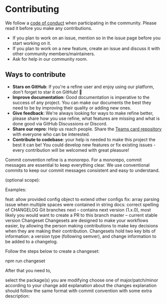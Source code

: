 # Contributing

We follow a [code of conduct](http://www.google.fr/ "Named link title") when participating in the community. Please read it before you make any contributions.

- If you plan to work on an issue, mention so in the issue page before you start working on it.
- If you plan to work on a new feature, create an issue and discuss it with other community members/maintainers.
- Ask for help in our community room.

  
## Ways to contribute
- **Stars on GitHub**: If you're a refine user and enjoy using our platform, don't forget to star it on GitHub! 🌟
- **Improve documentation**: Good documentation is imperative to the success of any project. You can make our documents the best they need to be by improving their quality or adding new ones.
- **Give feedback**: We're always looking for ways to make refine better, please share how you use refine, what features are missing and what is done good via GitHub Discussions or Discord.
- **Share our repro**: Help us reach people. Share the [Teams card repository](https://github.com/OfficeDev/Microsoft-Teams-Card-Samples "Teams card repro") with everyone who can be interested.
- **Contribute to codebase**: your help is needed to make this project the best it can be! You could develop new features or fix existing issues - every contribution will be welcomed with great pleasure!

Commit convention
refine is a monorepo. For a monorepo, commit messages are essential to keep everything clear. We use conventional commits to keep our commit messages consistent and easy to understand.

<type>(optional scope): <description>

Examples:

feat: allow provided config object to extend other configs
fix: array parsing issue when multiple spaces were contained in string
docs: correct spelling of CHANGELOG
Git branches
next – contains next version (1.x.0), most likely you would want to create a PR to this branch
master – current stable version
Changeset
Changesets are designed to make your workflows easier, by allowing the person making contributions to make key decisions when they are making their contribution. Changesets hold two key bits of information: a version type (following semver), and change information to be added to a changelog.

Follow the steps below to create a changeset:

npm run changeset

After that you need to,

select the package(s) you are modifying
choose one of major/patch/minor according to your change
add explanation about the changes
explanation should follow the same format with commit convention with some extra description:
